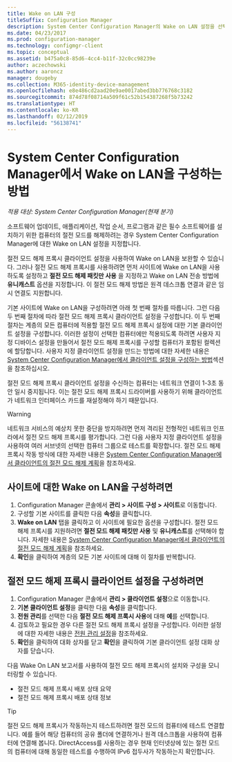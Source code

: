 ```yaml
---
title: Wake on LAN 구성
titleSuffix: Configuration Manager
description: System Center Configuration Manager의 Wake on LAN 설정을 선택합니다.
ms.date: 04/23/2017
ms.prod: configuration-manager
ms.technology: configmgr-client
ms.topic: conceptual
ms.assetid: b475a0c8-85d6-4cc4-b11f-32c0cc98239e
author: aczechowski
ms.author: aaroncz
manager: dougeby
ms.collection: M365-identity-device-management
ms.openlocfilehash: e8e486cd2aad20e9ae0017abed3bb776768c3182
ms.sourcegitcommit: 874d78f08714a509f61c52b154387268f5b73242
ms.translationtype: HT
ms.contentlocale: ko-KR
ms.lasthandoff: 02/12/2019
ms.locfileid: "56138741"
---
```

# <a name="how-to-configure-wake-on-lan-in-system-center-configuration-manager"></a>System Center Configuration Manager에서 Wake on LAN을 구성하는 방법

*적용 대상: System Center Configuration Manager(현재 분기)*

소프트웨어 업데이트, 애플리케이션, 작업 순서, 프로그램과 같은 필수 소프트웨어를 설치하기 위한 컴퓨터의 절전 모드를 해제하려는 경우 System Center Configuration Manager에 대한 Wake on LAN 설정을 지정합니다.

절전 모드 해제 프록시 클라이언트 설정을 사용하여 Wake on LAN을 보완할 수 있습니다. 그러나 절전 모드 해제 프록시를 사용하려면 먼저 사이트에 Wake on LAN을 사용하도록 설정하고 **절전 모드 해제 패킷만 사용** 을 지정하고 Wake on LAN 전송 방법에 **유니캐스트** 옵션을 지정합니다. 이 절전 모드 해제 방법은 원격 데스크톱 연결과 같은 임시 연결도 지원합니다.

기본 사이트에 Wake on LAN을 구성하려면 아래 첫 번째 절차를 따릅니다. 그런 다음 두 번째 절차에 따라 절전 모드 해제 프록시 클라이언트 설정을 구성합니다. 이 두 번째 절차는 계층의 모든 컴퓨터에 적용할 절전 모드 해제 프록시 설정에 대한 기본 클라이언트 설정을 구성합니다. 이러한 설정이 선택한 컴퓨터에만 적용되도록 하려면 사용자 지정 디바이스 설정을 만들어서 절전 모드 해제 프록시를 구성할 컴퓨터가 포함된 컬렉션에 할당합니다. 사용자 지정 클라이언트 설정을 만드는 방법에 대한 자세한 내용은 [System Center Configuration Manager에서 클라이언트 설정을 구성하는 방법](../../../core/clients/deploy/configure-client-settings.md)섹션을 참조하십시오.

절전 모드 해제 프록시 클라이언트 설정을 수신하는 컴퓨터는 네트워크 연결이 1-3초 동안 일시 중지됩니다. 이는 절전 모드 해제 프록시 드라이버를 사용하기 위해 클라이언트가 네트워크 인터페이스 카드를 재설정해야 하기 때문입니다.

> [!WARNING]
> 네트워크 서비스의 예상치 못한 중단을 방지하려면 먼저 격리된 전형적인 네트워크 인프라에서 절전 모드 해제 프록시를 평가합니다. 그런 다음 사용자 지정 클라이언트 설정을 사용하여 여러 서브넷의 선택한 컴퓨터 그룹으로 테스트를 확장합니다. 절전 모드 해제 프록시 작동 방식에 대한 자세한 내용은 [System Center Configuration Manager에서 클라이언트의 절전 모드 해제 계획](../../../core/clients/deploy/plan/plan-wake-up-clients.md)을 참조하세요.

## <a name="to-configure-wake-on-lan-for-a-site"></a>사이트에 대한 Wake on LAN을 구성하려면

1. Configuration Manager 콘솔에서 **관리 > 사이트 구성 > 사이트**로 이동합니다.
2. 구성할 기본 사이트를 클릭한 다음 **속성**을 클릭합니다.
3. **Wake on LAN** 탭을 클릭하고 이 사이트에 필요한 옵션을 구성합니다. 절전 모드 해제 프록시를 지원하려면 **절전 모드 해제 패킷만 사용** 및 **유니캐스트**를 선택해야 합니다. 자세한 내용은 [System Center Configuration Manager에서 클라이언트의 절전 모드 해제 계획](../../../core/clients/deploy/plan/plan-wake-up-clients.md)을 참조하세요.
4. **확인**을 클릭하여 계층의 모든 기본 사이트에 대해 이 절차를 반복합니다.

## <a name="to-configure-wake-up-proxy-client-settings"></a>절전 모드 해제 프록시 클라이언트 설정을 구성하려면

1. Configuration Manager 콘솔에서 **관리 > 클라이언트 설정**으로 이동합니다.
2. **기본 클라이언트 설정**을 클릭한 다음 **속성**을 클릭합니다.
3. **전원 관리**를 선택한 다음 **절전 모드 해제 프록시 사용**에 대해 **예**를 선택합니다.
4. 검토하고 필요한 경우 다른 절전 모드 해제 프록시 설정을 구성합니다. 이러한 설정에 대한 자세한 내용은 [전원 관리 설정](../../../core/clients/deploy/about-client-settings.md#power-management)을 참조하세요.
5. **확인**을 클릭하여 대화 상자를 닫고 **확인**을 클릭하여 기본 클라이언트 설정 대화 상자를 닫습니다.

다음 Wake On LAN 보고서를 사용하여 절전 모드 해제 프록시의 설치와 구성을 모니터링할 수 있습니다.

- 절전 모드 해제 프록시 배포 상태 요약
- 절전 모드 해제 프록시 배포 상태 정보

> [!TIP]
> 절전 모드 해제 프록시가 작동하는지 테스트하려면 절전 모드의 컴퓨터에 테스트 연결합니다. 예를 들어 해당 컴퓨터의 공유 폴더에 연결하거나 원격 데스크톱을 사용하여 컴퓨터에 연결해 봅니다. DirectAccess를 사용하는 경우 현재 인터넷상에 있는 절전 모드의 컴퓨터에 대해 동일한 테스트를 수행하여 IPv6 접두사가 작동하는지 확인합니다.
